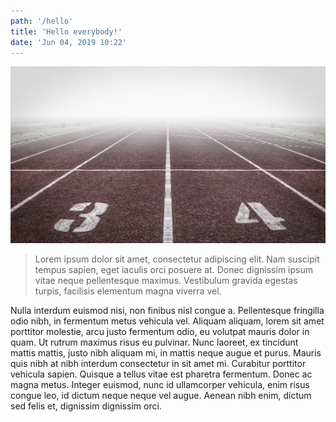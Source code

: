 ```yaml
---
path: '/hello'
title: 'Hello everybody!'
date: 'Jun 04, 2019 10:22'
---
```


![Start line](./images/post_image.jpg)

> Lorem ipsum dolor sit amet, consectetur adipiscing elit. Nam suscipit tempus sapien, eget iaculis orci posuere at. Donec dignissim ipsum vitae neque pellentesque maximus. Vestibulum gravida egestas turpis, facilisis elementum magna viverra vel.

Nulla interdum euismod nisi, non finibus nisl congue a. Pellentesque fringilla odio nibh, in fermentum metus vehicula vel. Aliquam aliquam, lorem sit amet porttitor molestie, arcu justo fermentum odio, eu volutpat mauris dolor in quam. Ut rutrum maximus risus eu pulvinar. Nunc laoreet, ex tincidunt mattis mattis, justo nibh aliquam mi, in mattis neque augue et purus. Mauris quis nibh at nibh interdum consectetur in sit amet mi. Curabitur porttitor vehicula sapien. Quisque a tellus vitae est pharetra fermentum. Donec ac magna metus. Integer euismod, nunc id ullamcorper vehicula, enim risus congue leo, id dictum neque neque vel augue. Aenean nibh enim, dictum sed felis et, dignissim dignissim orci.

